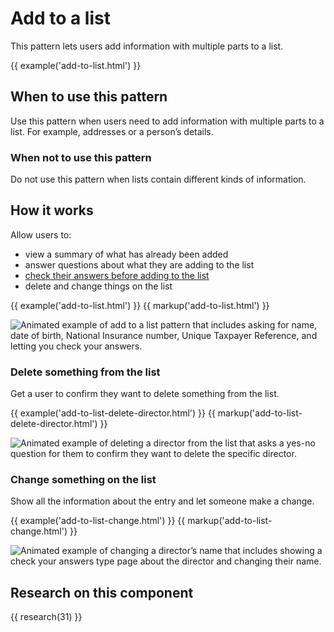# Add to a list

This pattern lets users add information with multiple parts to a list.

{{ example('add-to-list.html') }}

## When to use this pattern

Use this pattern when users need to add information with multiple parts to a list. For example, addresses or a person’s details.

### ​​​​When not to use this pattern

Do not use this pattern when lists contain different kinds of information.

## How it works

Allow users to:

- view a summary of what has already been added
- answer questions about what they are adding to the list
- [check their answers before adding to the list](https://www.gov.uk/service-manual/design/check-your-answers-pages)
- delete and change things on the list

{{ example('add-to-list.html') }}
{{ markup('add-to-list.html') }}

![Animated example of add to a list pattern that includes asking for name, date of birth, National Insurance number, Unique Taxpayer Reference, and letting you check your answers.]()

### Delete something from the list

Get a user to confirm they want to delete something from the list.

{{ example('add-to-list-delete-director.html') }}
{{ markup('add-to-list-delete-director.html') }}

![Animated example of deleting a director from the list that asks a yes-no question for them to confirm they want to delete the specific director.]()

### Change something on the list

Show all the information about the entry and let someone make a change.

{{ example('add-to-list-change.html') }}
{{ markup('add-to-list-change.html') }}

![Animated example of changing a director’s name that includes showing a check your answers type page about the director and changing their name.]()

## Research on this component

{{ research(31) }}
